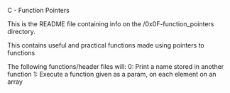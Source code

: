 C - Function Pointers

This is the README file containing info on the /0x0F-function_pointers directory.

This contains useful and practical functions made using pointers to functions

The following functions/header files will:
0: Print a name stored in another function
1: Execute a function given as a param,  on each element on an array
